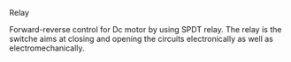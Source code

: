 Relay

Forward-reverse control for Dc motor by using SPDT relay. 
The relay is the switche aims at closing and opening the circuits electronically as well as electromechanically. 
